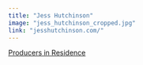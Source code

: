 ```yaml
---
title: "Jess Hutchinson"
image: "jess_hutchinson_cropped.jpg"
link: "jesshutchinson.com/"
---
```


[Producers in Residence](/affiliated-artists/producers-in-residence)